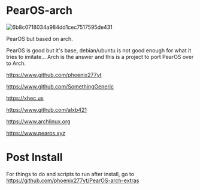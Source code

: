 # PearOS-arch
![6b8c0718034a984dd1cec7517595de431](https://user-images.githubusercontent.com/73348506/114875519-368ecd80-9db2-11eb-869f-df0494d99528.png)

PearOS but based on arch.


PearOS is good but it's base, debian/ubuntu is not good enough for what it tries to imitate...
Arch is the answer and this is a project to port PearOS over to Arch.


https://www.github.com/phoenix277yt

https://www.github.com/SomethingGeneric

https://xhec.us

https://www.github.com/alxb421

https://www.archlinux.org

https://www.pearos.xyz


# Post Install
For things to do and scripts to run after install, go to https://github.com/phoenix277yt/PearOS-arch-extras
